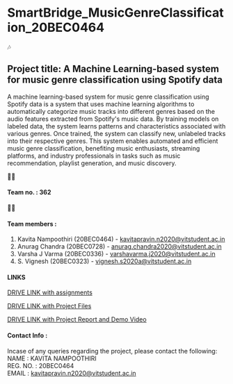 # SmartBridge_MusicGenreClassification_20BEC0464

:notes:
##  Project title: A Machine Learning-based system for music genre classification using Spotify data

A machine learning-based system for music genre classification using Spotify data is a system that uses machine learning algorithms to automatically categorize music tracks into different genres based on the audio features extracted from Spotify's music data. By training models on labeled data, the system learns patterns and characteristics associated with various genres. Once trained, the system can classify new, unlabeled tracks into their respective genres. This system enables automated and efficient music genre classification, benefiting music enthusiasts, streaming platforms, and industry professionals in tasks such as music recommendation, playlist generation, and music discovery.

:technologist: 
#### Team no. : 362

 :student: 
 #### Team members :
 1. Kavita Nampoothiri (20BEC0464) - kavitapravin.n2020@vitstudent.ac.in
 2. Anurag Chandra (20BEC0728) - anurag.chandra2020@vitstudent.ac.in
 3. Varsha J Varma (20BEC0336) - varshavarma.j2020@vitstudent.ac.in
 4. S. Vignesh (20BEC0323) - vignesh.s2020a@vitstudent.ac.in

#### LINKS

[DRIVE LINK with assignments](https://drive.google.com/drive/folders/1p5OJFWj7nsG5NyLFRJLEZwmDp7kFuThV?usp=sharing)

[DRIVE LINK with Project Files](https://drive.google.com/drive/folders/1He4SLQRNIAmD3VLmuwcjD_nGtQUqXv03?usp=sharing)

[DRIVE LINK with Project Report and Demo Video](https://drive.google.com/drive/folders/1e8lSM_810nIWwEx-BfU_3mtsBiiySxUm?usp=sharing)

#### Contact Info :
Incase of any queries regarding the project, please contact the following:<br>
NAME : KAVITA NAMPOOTHIRI<br>
REG. NO. : 20BEC0464 <br>
EMAIL : kavitapravin.n2020@vitstudent.ac.in
